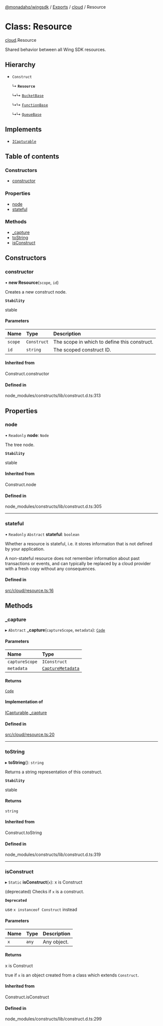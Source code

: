 [@monadahq/wingsdk](../README.md) / [Exports](../modules.md) / [cloud](../modules/cloud.md) / Resource

# Class: Resource

[cloud](../modules/cloud.md).Resource

Shared behavior between all Wing SDK resources.

## Hierarchy

- `Construct`

  ↳ **`Resource`**

  ↳↳ [`BucketBase`](cloud.BucketBase.md)

  ↳↳ [`FunctionBase`](cloud.FunctionBase.md)

  ↳↳ [`QueueBase`](cloud.QueueBase.md)

## Implements

- [`ICapturable`](../interfaces/core.ICapturable.md)

## Table of contents

### Constructors

- [constructor](cloud.Resource.md#constructor)

### Properties

- [node](cloud.Resource.md#node)
- [stateful](cloud.Resource.md#stateful)

### Methods

- [\_capture](cloud.Resource.md#_capture)
- [toString](cloud.Resource.md#tostring)
- [isConstruct](cloud.Resource.md#isconstruct)

## Constructors

### constructor

• **new Resource**(`scope`, `id`)

Creates a new construct node.

**`Stability`**

stable

#### Parameters

| Name | Type | Description |
| :------ | :------ | :------ |
| `scope` | `Construct` | The scope in which to define this construct. |
| `id` | `string` | The scoped construct ID. |

#### Inherited from

Construct.constructor

#### Defined in

node_modules/constructs/lib/construct.d.ts:313

## Properties

### node

• `Readonly` **node**: `Node`

The tree node.

**`Stability`**

stable

#### Inherited from

Construct.node

#### Defined in

node_modules/constructs/lib/construct.d.ts:305

___

### stateful

• `Readonly` `Abstract` **stateful**: `boolean`

Whether a resource is stateful, i.e. it stores information that is not
defined by your application.

A non-stateful resource does not remember information about past
transactions or events, and can typically be replaced by a cloud provider
with a fresh copy without any consequences.

#### Defined in

[src/cloud/resource.ts:16](https://github.com/monadahq/winglang/blob/438eedb/libs/wingsdk/src/cloud/resource.ts#L16)

## Methods

### \_capture

▸ `Abstract` **_capture**(`captureScope`, `metadata`): [`Code`](core.Code.md)

#### Parameters

| Name | Type |
| :------ | :------ |
| `captureScope` | `IConstruct` |
| `metadata` | [`CaptureMetadata`](../interfaces/core.CaptureMetadata.md) |

#### Returns

[`Code`](core.Code.md)

#### Implementation of

[ICapturable](../interfaces/core.ICapturable.md).[_capture](../interfaces/core.ICapturable.md#_capture)

#### Defined in

[src/cloud/resource.ts:20](https://github.com/monadahq/winglang/blob/438eedb/libs/wingsdk/src/cloud/resource.ts#L20)

___

### toString

▸ **toString**(): `string`

Returns a string representation of this construct.

**`Stability`**

stable

#### Returns

`string`

#### Inherited from

Construct.toString

#### Defined in

node_modules/constructs/lib/construct.d.ts:319

___

### isConstruct

▸ `Static` **isConstruct**(`x`): x is Construct

(deprecated) Checks if `x` is a construct.

**`Deprecated`**

use `x instanceof Construct` instead

#### Parameters

| Name | Type | Description |
| :------ | :------ | :------ |
| `x` | `any` | Any object. |

#### Returns

x is Construct

true if `x` is an object created from a class which extends `Construct`.

#### Inherited from

Construct.isConstruct

#### Defined in

node_modules/constructs/lib/construct.d.ts:299
